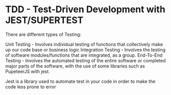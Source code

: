 # TDD - Test-Driven Development with JEST/SUPERTEST

There are different types of Testing:

Unit Testing - Involves individual testing of functions that collectively make up our code base or business logic
Integration Testing - Involves the testing of software modules/functions that are integrated, as a group.
End-To-End Testing -  Involves the automated testing of the entire software or completed major parts of the software, with the use of some libraries such as PupeteerJS with jest.

Jest is a library used to automate test in your code in order to make the code less prone to error

